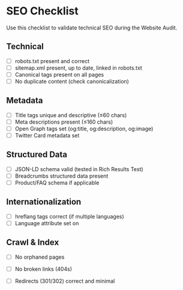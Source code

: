 # SEO Checklist

Use this checklist to validate technical SEO during the Website Audit.

## Technical
- [ ] robots.txt present and correct
- [ ] sitemap.xml present, up to date, linked in robots.txt
- [ ] Canonical tags present on all pages
- [ ] No duplicate content (check canonicalization)

## Metadata
- [ ] Title tags unique and descriptive (≤60 chars)
- [ ] Meta descriptions present (≤160 chars)
- [ ] Open Graph tags set (og:title, og:description, og:image)
- [ ] Twitter Card metadata set

## Structured Data
- [ ] JSON-LD schema valid (tested in Rich Results Test)
- [ ] Breadcrumbs structured data present
- [ ] Product/FAQ schema if applicable

## Internationalization
- [ ] hreflang tags correct (if multiple languages)
- [ ] Language attribute set on <html>

## Crawl & Index
- [ ] No orphaned pages
- [ ] No broken links (404s)
- [ ] Redirects (301/302) correct and minimal

